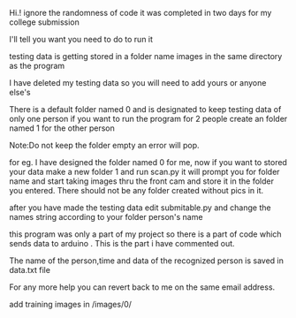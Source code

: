 Hi.!
ignore the randomness of code it was completed in two days for my college submission

I'll tell you want you need to do to run it

testing data is getting stored in a folder name images in the same directory as the program

I have deleted my testing data so you will need to add yours or anyone else's

There is a default folder named 0 and is designated to keep testing data of only one person if you want to run the program for 2 people create an folder named 1 for the other person 

Note:Do not keep the folder empty an error will pop.

for eg. I have designed the folder named 0 for me, now if you want to stored your data make a new folder 1 and run scan.py it will prompt you for folder name and start taking images thru the front cam and store it in the folder you entered.
There should not be any folder created without pics in it.

after you have made the testing data edit submitable.py and change the names string according to your folder person's name

this program was only a part of my project so there is a part of code which sends data to arduino . This is the part i have commented out.

The name of the person,time and data of the recognized person is saved in data.txt file

For any more help you can revert back to me on the same email address.


add training images in /images/0/
 